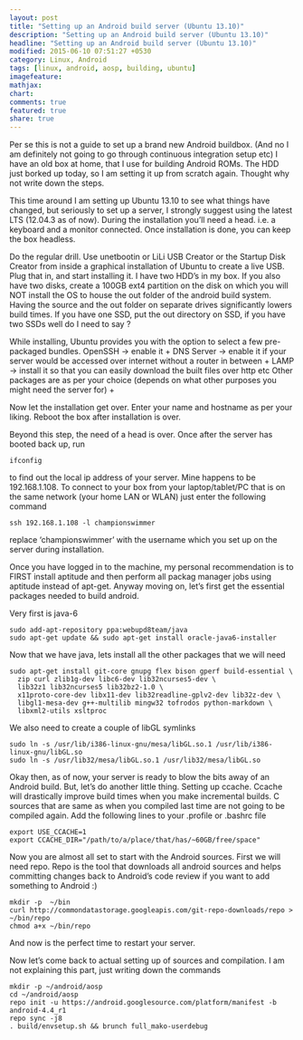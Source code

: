 ```yaml
---
layout: post
title: "Setting up an Android build server (Ubuntu 13.10)"
description: "Setting up an Android build server (Ubuntu 13.10)"
headline: "Setting up an Android build server (Ubuntu 13.10)"
modified: 2015-06-10 07:51:27 +0530
category: Linux, Android
tags: [linux, android, aosp, building, ubuntu]
imagefeature: 
mathjax: 
chart: 
comments: true
featured: true
share: true
---
```

Per se this is not a guide to set up a brand new Android buildbox. (And no I am definitely not going to go through continuous integration setup etc)
I have an old box at home, that I use for building Android ROMs. The HDD just borked up today, so I am setting it up from scratch again. Thought why not write down the steps.

This time around I am setting up Ubuntu 13.10 to see what things have changed, but seriously to set up a server, I strongly suggest using the latest LTS (12.04.3 as of now). During the installation you’ll need a head. i.e. a keyboard and a monitor connected. Once installation is done, you can keep the box headless.

Do the regular drill. Use unetbootin or LiLi USB Creator or the Startup Disk Creator from inside a graphical installation of Ubuntu to create a live USB. Plug that in, and start installing it.
I have two HDD’s in my box. If you also have two disks, create a 100GB ext4 partition on the disk on which you will NOT install the OS to house the out folder of the android build system. Having the source and the out folder on separate drives significantly lowers build times. If you have one SSD, put the out directory on SSD, if you have two SSDs well do I need to say ?

While installing, Ubuntu provides you with the option to select a few pre-packaged bundles.
OpenSSH -> enable it   +
DNS Server -> enable it if your server would be accessed over internet without a router in between   +
LAMP -> install it so that you can easily download the built files over http etc
Other packages are as per your choice (depends on what other purposes you might need the server for) +

Now let the installation get over. Enter your name and hostname as per your liking. Reboot the box after installation is over.

Beyond this step, the need of a head is over. Once after the server has booted back up, run

```
ifconfig  
```

to find out the local ip address of your server. Mine happens to be 192.168.1.108. To connect to your box from your laptop/tablet/PC that is on the same network (your home LAN or WLAN) just enter the following command

```
ssh 192.168.1.108 -l championswimmer   
```

replace ‘championswimmer’ with the username which you set up on the server during installation.

Once you have logged in to the machine, my personal recommendation is to FIRST install aptitude and then perform all packag manager jobs using aptitude instead of apt-get.
Anyway moving on, let’s first get the essential packages needed to build android.

Very first is java-6

```
sudo add-apt-repository ppa:webupd8team/java   
sudo apt-get update && sudo apt-get install oracle-java6-installer   
```

Now that we have java, lets install all the other packages that we will need

```
sudo apt-get install git-core gnupg flex bison gperf build-essential \    
  zip curl zlib1g-dev libc6-dev lib32ncurses5-dev \     
  lib32z1 lib32ncurses5 lib32bz2-1.0 \     
  x11proto-core-dev libx11-dev lib32readline-gplv2-dev lib32z-dev \     
  libgl1-mesa-dev g++-multilib mingw32 tofrodos python-markdown \    
  libxml2-utils xsltproc    
```

We also need to create a couple of libGL symlinks

```
sudo ln -s /usr/lib/i386-linux-gnu/mesa/libGL.so.1 /usr/lib/i386-linux-gnu/libGL.so    
sudo ln -s /usr/lib32/mesa/libGL.so.1 /usr/lib32/mesa/libGL.so    
```

Okay then, as of now, your server is ready to blow the bits away of an Android build. But, let’s do another little thing. Setting up ccache. Ccache will drastically improve build times when you make incremental builds. C sources that are same as when you compiled last time are not going to be compiled again.
Add the following lines to your .profile or .bashrc file

```
export USE_CCACHE=1   
export CCACHE_DIR="/path/to/a/place/that/has/~60GB/free/space"   
```

Now you are almost all set to start with the Android sources. First we will need repo. Repo is the tool that downloads all android sources and helps committing changes back to Android’s code review if you want to add something to Android :)

```
mkdir -p  ~/bin    
curl http://commondatastorage.googleapis.com/git-repo-downloads/repo > ~/bin/repo    
chmod a+x ~/bin/repo
```

And now is the perfect time to restart your server.

Now let’s come back to actual setting up of sources and compilation. I am not explaining this part, just writing down the commands

```    
mkdir -p ~/android/aosp      
cd ~/android/aosp     
repo init -u https://android.googlesource.com/platform/manifest -b android-4.4_r1    
repo sync -j8    
. build/envsetup.sh && brunch full_mako-userdebug     
```
